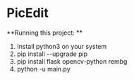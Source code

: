 # PicEdit

**Running this project: **
1. Install python3 on your system
2. pip install --upgrade pip
3. pip install flask opencv-python rembg
4. python -u main.py
